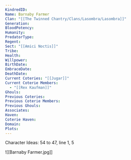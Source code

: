 ```yaml
---
KindredID: 
Name: Barnaby Farmer
Clan: "[[The Twinned Chantry/Clans/Lasombra/Lasombra]]"
Generation: 
BloodPotency: 
Humanity: 
PredatorType: 
Regent: 
Sect: "[[Amici Noctis]]"
Tribe: 
Health: 
Willpower: 
BirthDate: 
EmbraceDate: 
DeathDate: 
Current Coteries: "[[Jugar]]"
Current Coterie Members:
  - "[[Rex Kaufman]]"
Ghouls: 
Previous Coteries: 
Previous Coterie Members: 
Previous Ghouls: 
Associates: 
Haven: 
Coterie Haven: 
Domain: 
Plots:
---
```


Character Ideas: 
54 to 47, line 1, 5

![[Barnaby Farmer.jpg]]
